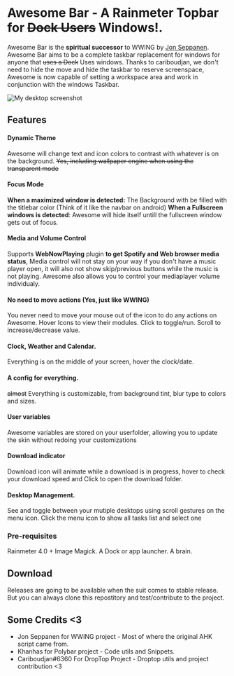 # Awesome Bar - A Rainmeter Topbar for ~~Dock Users~~ Windows!.

Awesome Bar is the **spiritual successor** to WWING by [Jon Seppanen](https://github.com/jonseppanen).
Awesome Bar aims to be a complete taskbar replacement for windows for anyone that ~~uses a Dock~~ Uses windows.
Thanks to cariboudjan, we don't need to hide the move and hide the taskbar to reserve screenspace, Awesome is now capable of setting a workspace area and work in conjunction with the windows Taskbar.

![My desktop screenshot](https://i.imgur.com/DVz2fNa.png)
## Features
#### Dynamic Theme
Awesome will change text and icon colors to contrast with whatever is on the background. 
~~Yes, including wallpaper engine when using the transparent mode~~
#### Focus Mode
**When a maximized window is detected:**
The Background with be filled with the titlebar color (Think of it like the navbar on android)
**When a Fullscreen windows is detected**:
Awesome will hide itself untill the fullscreen window gets out of focus.
#### Media and Volume Control
Supports **WebNowPlaying** plugin **to get Spotify and Web browser media status**, Media control will not stay on your way if you don't have a music player open, it will also not show skip/previous buttons while the music is not playing. Awesome also allows you to control your mediaplayer volume individualy.
#### No need to move actions (Yes, just like WWING)
You never need to move your mouse out of the icon to do any actions on Awesome.
Hover Icons to view their modules.
Click to toggle/run.
Scroll to increase/decrease value.
#### Clock, Weather and Calendar.
Everything is on the middle of your screen, hover the clock/date.

#### A config for everything.
~~almost~~ Everything is customizable, from background tint, blur type to colors and sizes.

#### User variables
Awesome variables are stored on your userfolder, allowing you to update the skin without redoing your customizations

#### Download indicator
Download icon will animate while a download is in progress, hover to check your download speed and Click to open the download folder.

#### Desktop Management.
See and toggle between your mutiple desktops using scroll gestures on the menu icon.
Click the menu icon to show all tasks list and select one


### Pre-requisites
Rainmeter 4.0 +
Image Magick.
A Dock or app launcher.
A brain.


## Download

Releases are going to be available when the suit comes to stable release. But you can always clone this repostitory and test/contribute to the project.


## Some Credits <3

* Jon Seppanen for WWING project - Most of where the original AHK script came from.
* Khanhas for Polybar project - Code utils and Snippets.
* Cariboudjan#6360 For DropTop Project - Droptop utils and project contribution <3

